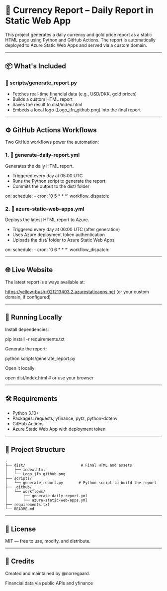 # 💱 Currency Report – Daily Report in Static Web App

This project generates a daily currency and gold price report as a static HTML page using Python and GitHub Actions. The report is automatically deployed to Azure Static Web Apps and served via a custom domain.

---

## 📦 What's Included

### 🐍 scripts/generate_report.py

- Fetches real-time financial data (e.g., USD/DKK, gold prices)
- Builds a custom HTML report
- Saves the result to dist/index.html
- Embeds a local logo (Logo_jfn_github.png) into the final report

---

## ⚙️ GitHub Actions Workflows

Two GitHub workflows power the automation:

### 1. 🧾 generate-daily-report.yml

Generates the daily HTML report.

- Triggered every day at 05:00 UTC
- Runs the Python script to generate the report
- Commits the output to the dist/ folder

on:
  schedule:
    - cron: '0 5 * * *'
  workflow_dispatch:

### 2. 🚀 azure-static-web-apps.yml

Deploys the latest HTML report to Azure.

- Triggered every day at 06:00 UTC (after generation)
- Uses Azure deployment token authentication
- Uploads the dist/ folder to Azure Static Web Apps

on:
  schedule:
    - cron: '0 6 * * *'
  workflow_dispatch:

---

## 🌐 Live Website

The latest report is always available at:

https://yellow-bush-02f213403.2.azurestaticapps.net
(or your custom domain, if configured)

---

## 🧪 Running Locally

Install dependencies:

pip install -r requirements.txt

Generate the report:

python scripts/generate_report.py

Open it locally:

open dist/index.html  # or use your browser

---

## 🛠 Requirements

- Python 3.10+
- Packages: requests, yfinance, pytz, python-dotenv
- GitHub Actions
- Azure Static Web App with deployment token

---

## 📁 Project Structure


```
.
├── dist/                         # Final HTML and assets
│   ├── index.html
│   └── Logo_jfn_github.png
├── scripts/
│   └── generate_report.py       # Python script to build the report
├── .github/
│   └── workflows/
│       ├── generate-daily-report.yml
│       └── azure-static-web-apps.yml
├── requirements.txt
└── README.md
```

---

## 📜 License

MIT — free to use, modify, and distribute.

---

## 🙌 Credits

Created and maintained by @norregaard.

Financial data via public APIs and yfinance
